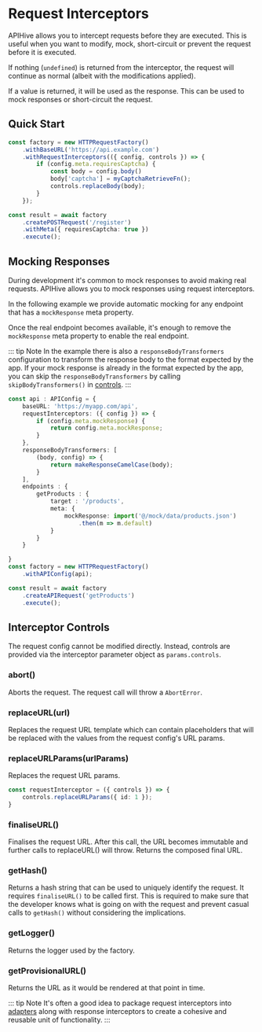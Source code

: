 # Request Interceptors

APIHive allows you to intercept requests before they are executed. This is useful when you want to modify, mock, short-circuit or prevent the request before it is executed.

If nothing (`undefined`) is returned from the interceptor, the request will continue as normal (albeit with the modifications applied).

If a value is returned, it will be used as the response. This can be used to mock responses or short-circuit the request.



## Quick Start

```typescript
const factory = new HTTPRequestFactory()
    .withBaseURL('https://api.example.com')
    .withRequestInterceptors(({ config, controls }) => {
        if (config.meta.requiresCaptcha) {
            const body = config.body()
            body['captcha'] = myCaptchaRetrieveFn();
            controls.replaceBody(body);
        }
    });

const result = await factory
    .createPOSTRequest('/register')
    .withMeta({ requiresCaptcha: true })
    .execute();

```

## Mocking Responses

During development it's common to mock responses to avoid making real requests. APIHive allows you to mock responses using request interceptors.

In the following example we provide automatic mocking for any endpoint that has a `mockResponse` meta property.

Once the real endpoint becomes available, it's enough to remove the `mockResponse` meta property to enable the real endpoint.

::: tip Note
In the example there is also a `responseBodyTransformers` configuration to transform the response body to the format expected by the app. If your mock response is already in the format expected by the app, you can skip the `responseBodyTransformers` by calling `skipBodyTransformers()` in [controls](/api/interfaces/RequestInterceptorControls#skipbodytransformers).
:::


```typescript
const api : APIConfig = {
    baseURL: 'https://myapp.com/api',
    requestInterceptors: ({ config }) => {
        if (config.meta.mockResponse) {
            return config.meta.mockResponse;
        }
    },
    responseBodyTransformers: [
        (body, config) => {
            return makeResponseCamelCase(body);
        }        
    ],
    endpoints : {
        getProducts : {
            target : '/products',
            meta: {
                mockResponse: import('@/mock/data/products.json')
                    .then(m => m.default)
            }
        }
    }

}
const factory = new HTTPRequestFactory()
    .withAPIConfig(api);

const result = await factory
    .createAPIRequest('getProducts')
    .execute();

```

## Interceptor Controls

The request config cannot be modified directly. Instead, controls are provided via the interceptor parameter object as `params.controls`.

### abort()

Aborts the request. The request call will throw a `AbortError`.

### replaceURL(url)

Replaces the request URL template which can contain placeholders that will be replaced with the values from the request config's URL params.

### replaceURLParams(urlParams)

Replaces the request URL params.

```typescript
const requestInterceptor = ({ controls }) => {
    controls.replaceURLParams({ id: 1 });
}
```

### finaliseURL()

Finalises the request URL. After this call, the URL becomes immutable and further calls to replaceURL() will throw.
Returns the composed final URL.

### getHash()

Returns a hash string that can be used to uniquely identify the request.
It requires `finaliseURL()` to be called first. This is required to make sure that the developer knows what is going on with the request and prevent casual calls to `getHash()` without considering the implications.

### getLogger()

Returns the logger used by the factory.

### getProvisionalURL()

Returns the URL as it would be rendered at that point in time.

::: tip Note
It's often a good idea to package request interceptors into [adapters](/guide/adapters) along with response interceptors to create a cohesive and reusable unit of functionality.
:::

